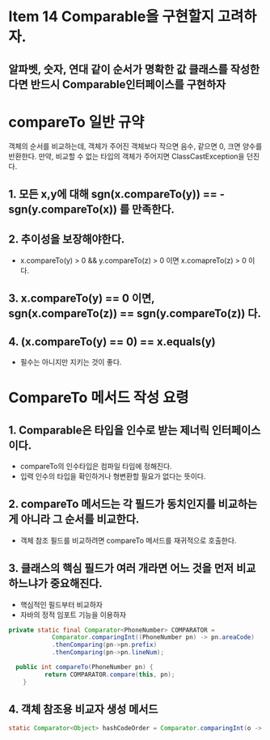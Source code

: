 # Item 14 Comparable을 구현할지 고려하자.

## 알파벳, 숫자, 연대 같이 순서가 명확한 값 클래스를 작성한다면 반드시 Comparable인터페이스를 구현하자

# compareTo 일반 규약
객체의 순서를 비교하는데, 객체가 주어진 객체보다 작으면 음수, 같으면 0, 크면 양수를 반환한다. 
만약, 비교할 수 없는 타입의 객체가 주어지면 ClassCastException을 던진다. 
## 1. 모든 x,y에 대해 sgn(x.compareTo(y)) == - sgn(y.compareTo(x)) 를 만족한다.
## 2. 추이성을 보장해야한다.
- x.compareTo(y) > 0 && y.compareTo(z) > 0 이면 x.comapreTo(z) > 0 이다.

## 3. x.compareTo(y) == 0 이면, sgn(x.compareTo(z)) == sgn(y.compareTo(z)) 다.

## 4. (x.compareTo(y) == 0) == x.equals(y)
- 필수는 아니지만 지키는 것이 좋다. 

# CompareTo 메서드 작성 요령
## 1. Comparable은 타입을 인수로 받는 제너릭 인터페이스이다. 
- compareTo의 인수타입은 컴파일 타임에 정해진다.
- 입력 인수의 타입을 확인하거나 형변환할 필요가 없다는 뜻이다.

## 2. compareTo 메서드는 각 필드가 동치인지를 비교하는 게 아니라 그 순서를 비교한다.
- 객체 참조 필드를 비교하려면 compareTo 메서드를 재귀적으로 호출한다.

## 3. 클래스의 핵심 필드가 여러 개라면 어느 것을 먼저 비교하느냐가 중요해진다.
- 핵심적인 필드부터 비교하자
- 자바의 정적 임포트 기능을 이용하자
```java
private static final Comparator<PhoneNumber> COMPARATOR =
			Comparator.comparingInt((PhoneNumber pn) -> pn.areaCode)
			.thenComparing(pn->pn.prefix)
			.thenComparing(pn->pn.lineNum);

  public int compareTo(PhoneNumber pn) {
		  return COMPARATOR.compare(this, pn);
	}
```

## 4. 객체 참조용 비교자 생성 메서드
```java
static Comparator<Object> hashCodeOrder = Comparator.comparingInt(o -> o.hashCode());
```